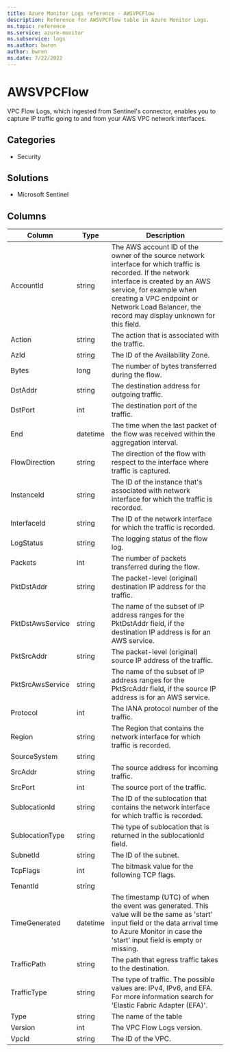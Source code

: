 ```yaml
---
title: Azure Monitor Logs reference - AWSVPCFlow
description: Reference for AWSVPCFlow table in Azure Monitor Logs.
ms.topic: reference
ms.service: azure-monitor
ms.subservice: logs
ms.author: bwren
author: bwren
ms.date: 7/22/2022
---
```


# AWSVPCFlow

 VPC Flow Logs, which ingested from Sentinel's connector, enables you to capture IP traffic going to and from your AWS VPC network interfaces.

## Categories

- Security
## Solutions

- Microsoft Sentinel




## Columns

| Column | Type | Description |
| --- | --- | --- |
| AccountId | string | The AWS account ID of the owner of the source network interface for which traffic is recorded. If the network interface is created by an AWS service, for example when creating a VPC endpoint or Network Load Balancer, the record may display unknown for this field. |
| Action | string | The action that is associated with the traffic. |
| AzId | string | The ID of the Availability Zone. |
| Bytes | long | The number of bytes transferred during the flow. |
| DstAddr | string | The destination address for outgoing traffic. |
| DstPort | int | The destination port of the traffic. |
| End | datetime | The time when the last packet of the flow was received within the aggregation interval. |
| FlowDirection | string | The direction of the flow with respect to the interface where traffic is captured. |
| InstanceId | string | The ID of the instance that's associated with network interface for which the traffic is recorded. |
| InterfaceId | string | The ID of the network interface for which the traffic is recorded. |
| LogStatus | string | The logging status of the flow log. |
| Packets | int | The number of packets transferred during the flow. |
| PktDstAddr | string | The packet-level (original) destination IP address for the traffic. |
| PktDstAwsService | string | The name of the subset of IP address ranges for the PktDstAddr field, if the destination IP address is for an AWS service. |
| PktSrcAddr | string | The packet-level (original) source IP address of the traffic. |
| PktSrcAwsService | string | The name of the subset of IP address ranges for the PktSrcAddr field, if the source IP address is for an AWS service. |
| Protocol | int | The IANA protocol number of the traffic. |
| Region | string | The Region that contains the network interface for which traffic is recorded. |
| SourceSystem | string |  |
| SrcAddr | string | The source address for incoming traffic. |
| SrcPort | int | The source port of the traffic. |
| SublocationId | string | The ID of the sublocation that contains the network interface for which traffic is recorded. |
| SublocationType | string | The type of sublocation that is returned in the sublocationId field. |
| SubnetId | string | The ID of the subnet. |
| TcpFlags | int | The bitmask value for the following TCP flags. |
| TenantId | string |  |
| TimeGenerated | datetime | The timestamp (UTC) of when the event was generated. This value will be the same as 'start' input field or the data arrival time to Azure Monitor in case the 'start' input field is empty or missing. |
| TrafficPath | string | The path that egress traffic takes to the destination. |
| TrafficType | string | The type of traffic. The possible values are: IPv4, IPv6, and EFA. For more information search for 'Elastic Fabric Adapter (EFA)'. |
| Type | string | The name of the table |
| Version | int | The VPC Flow Logs version. |
| VpcId | string | The ID of the VPC. |

